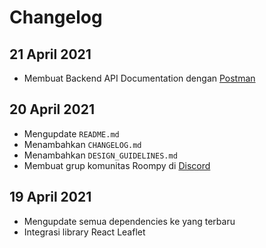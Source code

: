 # Changelog

## 21 April 2021

- Membuat Backend API Documentation dengan [Postman](https://documenter.getpostman.com/view/10894618/TzJvcbk3)

## 20 April 2021

- Mengupdate `README.md`
- Menambahkan `CHANGELOG.md`
- Menambahkan `DESIGN_GUIDELINES.md`
- Membuat grup komunitas Roompy di [Discord](https://discord.gg/NZYu9K7dJf)

## 19 April 2021

- Mengupdate semua dependencies ke yang terbaru
- Integrasi library React Leaflet
